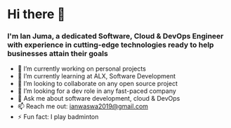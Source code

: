 # Hi there 👋
### I'm Ian Juma, a dedicated Software, Cloud & DevOps Engineer with experience in cutting-edge technologies ready to help businesses attain their goals
- 🔭 I’m currently working on personal projects
- 🌱 I’m currently learning at ALX, Software Development
- 👯 I’m looking to collaborate on any open source project
- 🤔 I’m looking for a dev role in any fast-paced company
- 💬 Ask me about software development, cloud & DevOps
- 📫 Reach me out: ianwaswa2019@gmail.com
- ⚡ Fun fact: I play badminton
